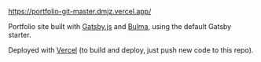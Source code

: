 https://portfolio-git-master.dmjz.vercel.app/

Portfolio site built with [Gatsby.js](https://www.gatsbyjs.org/) and [Bulma](https://bulma.io/), using the default Gatsby starter.

Deployed with [Vercel](https://vercel.com/) (to build and deploy, just push new code to this repo).
